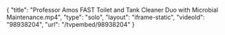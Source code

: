 {
    "title": "Professor Amos FAST Toilet and Tank Cleaner Duo with Microbial Maintenance.mp4",
    "type": "solo",
    "layout": "iframe-static",
    "videoId": "98938204",
    "url": "\/tvpembed\/98938204"
}